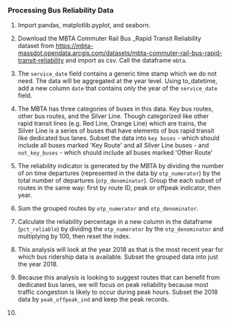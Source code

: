 ### Processing Bus Reliability Data

1. Import pandas, matplotlib.pyplot, and seaborn.

2. Download the MBTA Commuter Rail Bus _Rapid Transit Reliability dataset from https://mbta-massdot.opendata.arcgis.com/datasets/mbta-commuter-rail-bus-rapid-transit-reliability and import as csv. Call the dataframe `mbta`.

3. The `service_date` field contains a generic time stamp which we do not need. The data will be aggregated at the year level. Using to_datetime, add a new column `date` that contains only the year of the `service_date` field.

4. The MBTA has three categories of buses in this data. Key bus routes, other bus routes, and the Silver Line. Though categorized like other rapid transit lines (e.g. Red Line, Orange Line) which are trains, the Silver Line is a series of buses that have elements of bus rapid transit like dedicated bus lanes.
Subset the data into `key buses` - which should include all buses marked 'Key Route' and all Silver Line buses - and `not_key_buses` - which should include all buses marked 'Other Route'

5. The reliability indicator is generated by the MBTA by dividing the number of on time departures (represented in the data by `otp_numerator`) by the total number of departures (`otp_denominator`).
Group the each subset of routes in the same way: first by route ID, peak or offpeak indicator, then year.

6. Sum the grouped routes by `otp_numerator` and `otp_denominator`.

7. Calculate the reliability percentage in a new column in the dataframe (`pct_reliable`) by dividing the `otp_numerator` by the `otp_denominator` and multiplying by 100, then reset the index.

8. This analysis will look at the year 2018 as that is the most recent year for which bus ridership data is available. Subset the grouped data into just the year 2018.

9. Because this analysis is looking to suggest routes that can benefit from dedicated bus lanes, we will focus on peak reliability because most traffic congestion is likely to occur during peak hours.
Subset the 2018 data by `peak_offpeak_ind` and keep the peak records.

10.
